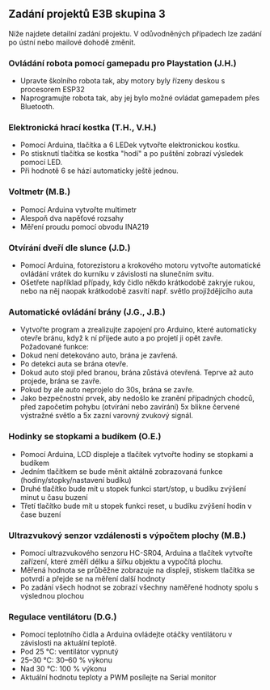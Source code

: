 ## Zadání projektů E3B skupina 3

Níže najdete detailní zadání projektu. V odůvodněných případech lze zadání po ústní nebo mailové dohodě změnit.


### Ovládání robota pomocí gamepadu pro Playstation (J.H.)
 - Upravte školního robota tak, aby motory byly řízeny deskou s procesorem ESP32
 - Naprogramujte robota tak, aby jej bylo možné ovládat gamepadem přes Bluetooth.


### Elektronická hrací kostka (T.H., V.H.)
- Pomocí Arduina, tlačítka a 6 LEDek vytvořte elektronickou kostku.
- Po stisknutí tlačítka se kostka "hodí" a po puštění zobrazí výsledek pomocí LED.
- Při hodnotě 6 se hází automaticky ještě jednou.


### Voltmetr (M.B.)
- Pomocí Arduina vytvořte multimetr
- Alespoň dva napěťové rozsahy
- Měření proudu pomocí obvodu INA219


### Otvírání dveří dle slunce (J.D.)
- Pomocí Arduina, fotorezistoru a krokového motoru vytvořte automatické ovládání vrátek do kurníku v závislosti na slunečním svitu.
- Ošetřete například případy, kdy čidlo někdo krátkodobě zakryje rukou, nebo na něj naopak krátkodobě zasvítí např. světlo projíždějícího auta


### Automatické ovládání brány (J.G., J.B.)
- Vytvořte program a zrealizujte zapojení pro Arduino, které automaticky otevře bránu, když k ní přijede auto a po projetí ji opět zavře. Požadované funkce:
- Dokud není detekováno auto, brána je zavřená.
- Po detekci auta se brána otevře.
- Dokud auto stojí před branou, brána zůstává otevřená. Teprve až auto projede, brána se zavře.
- Pokud by ale auto neprojelo do 30s, brána se zavře.
- Jako bezpečnostní prvek, aby nedošlo ke zranění případných chodců, před započetím pohybu (otvírání nebo zavírání) 5x blikne červené výstražné světlo a 5x zazní varovný zvukový signál.


### Hodinky se stopkami a budíkem (O.E.)
- Pomocí Arduina, LCD displeje a tlačítek vytvořte hodiny se stopkami a budíkem
- Jedním tlačítkem se bude měnit aktálně zobrazovaná funkce (hodiny/stopky/nastavení budíku)
- Druhé tlačítko bude mít u stopek funkci start/stop, u budíku zvýšení minut u času buzení
- Třetí tlačítko bude mít u stopek funkci reset, u budíku zvýšení hodin v čase buzení


### Ultrazvukový senzor vzdálenosti s výpočtem plochy (M.B.)
- Pomocí ultrazvukového senzoru HC-SR04, Arduina a tlačítek vytvořte zařízení, které změří délku a šířku objektu a vypočítá plochu.
- Měřená hodnota se průběžne zobrazuje na displeji, stiskem tlačítka se potvrdí a přejde se na měření další hodnoty
- Po zadání všech hodnot se zobrazí všechny naměřené hodnoty spolu s výslednou plochou


### Regulace ventilátoru (D.G.)
- Pomocí teplotního čidla a Arduina ovládejte otáčky ventilátoru v závislosti na aktuální teplotě.
- Pod 25 °C: ventilátor vypnutý
- 25–30 °C: 30–60 % výkonu
- Nad 30 °C: 100 % výkonu
- Aktuální hodnotu teploty a PWM posílejte na Serial monitor
